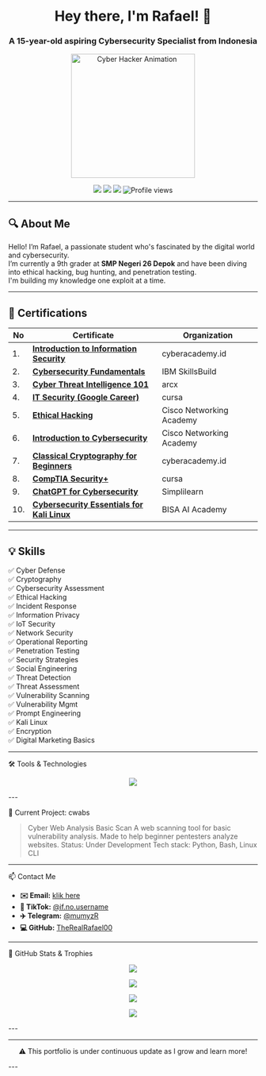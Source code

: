 
<h1 align="center">Hey there, I'm Rafael! 👋</h1>
<h3 align="center">A 15-year-old aspiring Cybersecurity Specialist from Indonesia</h3>

<p align="center">
  <img src="https://media.giphy.com/media/3o7aD2saalBwwftBIY/giphy.gif" width="250" alt="Cyber Hacker Animation">
</p>

<p align="center">
  <img src="https://img.shields.io/badge/Age-15-blue?style=flat-square" />
  <img src="https://img.shields.io/badge/School-SMPN%2026%20Depok-blue?style=flat-square" />
  <img src="https://img.shields.io/badge/Goal-Cybersecurity%20Specialist-red?style=flat-square" />
  <img src="https://komarev.com/ghpvc/?username=TheRealRafael00&style=flat-square&color=brightgreen" alt="Profile views"/>
</p>

---

## 🔍 About Me

Hello! I’m Rafael, a passionate student who's fascinated by the digital world and cybersecurity.  
I’m currently a 9th grader at **SMP Negeri 26 Depok** and have been diving into ethical hacking, bug hunting, and penetration testing.  
I'm building my knowledge one exploit at a time.

---

## 🧾 Certifications

| No | Certificate | Organization |
|----|-------------|--------------|
| 1. | [**Introduction to Information Security**](https://drive.google.com/file/d/1IMgvXuK3cWi_RkvLy3TALxH-a70GBHK1/view?usp=drivesdk) | cyberacademy.id |
| 2. | [**Cybersecurity Fundamentals**](https://drive.google.com/file/d/1IGKSnh6uWk66aXxvCZp1Loyt6MuYoxWD/view?usp=drivesdk) | IBM SkillsBuild |
| 3. | [**Cyber Threat Intelligence 101**](https://drive.google.com/file/d/1IEWZXx2UhJFfMAJG0TugHVDBF-EGnYAL/view?usp=drivesdk) | arcx |
| 4. | [**IT Security (Google Career)**](https://drive.google.com/file/d/1IM3hW6pS5n1UHbF40vedIeiaDSksS3h9/view?usp=drivesdk) | cursa |
| 5. | [**Ethical Hacking**](https://drive.google.com/file/d/1IDUosUG-tzHrLfXwRKQJQNXw2hV-k8L-/view?usp=drivesdk) | Cisco Networking Academy |
| 6. | [**Introduction to Cybersecurity**](https://drive.google.com/file/d/1IKV0eZimygYesrlorfIPLDqTFdO6gEln/view?usp=drivesdk) | Cisco Networking Academy |
| 7. | [**Classical Cryptography for Beginners**](https://drive.google.com/file/d/1IIcNsFPn57s2ZfXjCS_hpLPVR0Erw_NN/view?usp=drivesdk) | cyberacademy.id |
| 8. | [**CompTIA Security+**](https://drive.google.com/file/d/1IDkMq32zQlzlmhX_g62dFYQtHqbBYVoy/view?usp=drivesdk) | cursa |
| 9. | [**ChatGPT for Cybersecurity**](https://drive.google.com/file/d/1N9oEorph3ESyp5AW5b_-fvqEUfcQ5xM-/view?usp=drivesdk) | Simplilearn |
| 10.| [**Cybersecurity Essentials for Kali Linux**](https://drive.google.com/file/d/1NBSaKnRUzWjN_beoiM6ohzYquDdXBqTR/view?usp=drivesdk) | BISA AI Academy |

---

## 💡 Skills

✅ Cyber Defense          
✅ Cryptography              
✅ Cybersecurity Assessment  
✅ Ethical Hacking        
✅ Incident Response         
✅ Information Privacy  
✅ IoT Security           
✅ Network Security          
✅ Operational Reporting  
✅ Penetration Testing    
✅ Security Strategies       
✅ Social Engineering  
✅ Threat Detection       
✅ Threat Assessment         
✅ Vulnerability Scanning  
✅ Vulnerability Mgmt     
✅ Prompt Engineering        
✅ Kali Linux  
✅ Encryption             
✅ Digital Marketing Basics


---

🛠️ Tools & Technologies

<p align="center">
  <img src="https://skillicons.dev/icons?i=linux,bash,github,python,vscode,raspberrypi,html,css" />
</p>
---

🚧 Current Project: cwabs

> Cyber Web Analysis Basic Scan
A web scanning tool for basic vulnerability analysis.
Made to help beginner pentesters analyze websites.
Status: Under Development
Tech stack: Python, Bash, Linux CLI




---

📫 Contact Me

- **✉️ Email:** [klik here](mailto:privacyisdignity@gmail.com)
- **🎵 TikTok:** [@if.no.username](https://www.tiktok.com/@if.no.username?_t=ZS-8wYmEDyWF0b&_r=1)
- **✈️ Telegram:** [@mumyzR](https://t.me/mumyzR)
- **💻 GitHub:** [TheRealRafael00](https://github.com/TheRealRafael00)



---

🏅 GitHub Stats & Trophies

<p align="center">
  <img src="https://github-profile-trophy.vercel.app/?username=TheRealRafael00&theme=algolia&column=7" />
</p><p align="center">
  <img src="https://github-readme-stats.vercel.app/api?username=TheRealRafael00&show_icons=true&theme=tokyonight" />
</p><p align="center">
  <img src="https://github-readme-streak-stats.herokuapp.com/?user=TheRealRafael00&theme=tokyonight" />
</p><p align="center">
  <img src="https://github-readme-stats.vercel.app/api/top-langs/?username=TheRealRafael00&layout=compact&theme=tokyonight" />
</p>
---

---
<p align="center">⚠️ This portfolio is under continuous update as I grow and learn more!</p>
---

